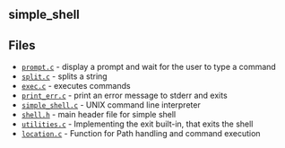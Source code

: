## **simple_shell**



## Files

- [`prompt.c`](https://github.com/Polarthebear/simple_shell/blob/main/prompt.c) - display a prompt and wait for the user to type a command
- [`split.c`](https://github.com/Polarthebear/simple_shell/blob/main/split.c) -  splits a string
- [`exec.c`](https://github.com/Polarthebear/simple_shell/blob/main/exec.c) - executes commands
- [`print_err.c`](https://github.com/Polarthebear/simple_shell/blob/main/print_err.c) - print an error message to stderr and exits
- [`simple_shell.c`](https://github.com/Polarthebear/simple_shell/blob/main/simple_shell.c) - UNIX command line interpreter
- [`shell.h`](https://github.com/Polarthebear/simple_shell/blob/main/shell.h) - main header file for simple shell
- [`utilities.c`](https://github.com/Polarthebear/simple_shell/blob/main/utilities.c) - Implementing the exit built-in, that exits the shell
- [`location.c`](https://github.com/Polarthebear/simple_shell/blob/main/location.c) - Function for Path handling and command execution
